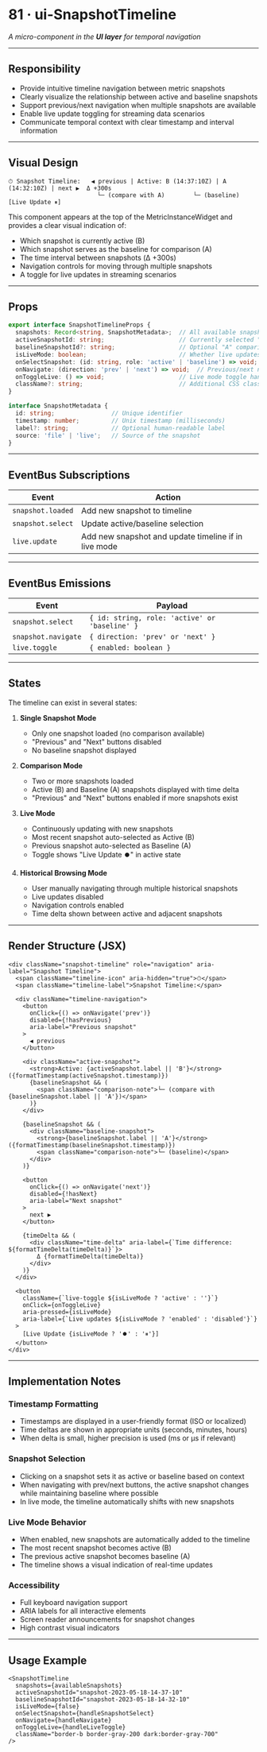 # 81 · ui-SnapshotTimeline
_A micro-component in the **UI layer** for temporal navigation_

---

## Responsibility

* Provide intuitive timeline navigation between metric snapshots
* Clearly visualize the relationship between active and baseline snapshots
* Support previous/next navigation when multiple snapshots are available
* Enable live update toggling for streaming data scenarios
* Communicate temporal context with clear timestamp and interval information

---

## Visual Design

```text
⏱ Snapshot Timeline:   ◀ previous | Active: B (14:37:10Z) | A (14:32:10Z) | next ▶  Δ +300s
                         └─ (compare with A)        └─ (baseline)           [Live Update ⏸]
```

This component appears at the top of the MetricInstanceWidget and provides a clear visual indication of:
- Which snapshot is currently active (B)
- Which snapshot serves as the baseline for comparison (A)
- The time interval between snapshots (Δ +300s)
- Navigation controls for moving through multiple snapshots
- A toggle for live updates in streaming scenarios

---

## Props

```ts
export interface SnapshotTimelineProps {
  snapshots: Record<string, SnapshotMetadata>;  // All available snapshots
  activeSnapshotId: string;                     // Currently selected "B" snapshot
  baselineSnapshotId?: string;                  // Optional "A" comparison snapshot
  isLiveMode: boolean;                          // Whether live updates are enabled
  onSelectSnapshot: (id: string, role: 'active' | 'baseline') => void;  // Selection handler
  onNavigate: (direction: 'prev' | 'next') => void;  // Previous/next navigation
  onToggleLive: () => void;                     // Live mode toggle handler
  className?: string;                           // Additional CSS classes
}

interface SnapshotMetadata {
  id: string;                // Unique identifier
  timestamp: number;         // Unix timestamp (milliseconds)
  label?: string;            // Optional human-readable label
  source: 'file' | 'live';   // Source of the snapshot
}
```

---

## EventBus Subscriptions

| Event             | Action                                |
|-------------------|---------------------------------------|
| `snapshot.loaded` | Add new snapshot to timeline          |
| `snapshot.select` | Update active/baseline selection      |
| `live.update`     | Add new snapshot and update timeline if in live mode |

---

## EventBus Emissions

| Event               | Payload                                       |
|---------------------|-----------------------------------------------|
| `snapshot.select`   | `{ id: string, role: 'active' or 'baseline' }`|
| `snapshot.navigate` | `{ direction: 'prev' or 'next' }`            |
| `live.toggle`       | `{ enabled: boolean }`                        |

---

## States

The timeline can exist in several states:

1. **Single Snapshot Mode**
   - Only one snapshot loaded (no comparison available)
   - "Previous" and "Next" buttons disabled
   - No baseline snapshot displayed

2. **Comparison Mode**
   - Two or more snapshots loaded
   - Active (B) and Baseline (A) snapshots displayed with time delta
   - "Previous" and "Next" buttons enabled if more snapshots exist
   
3. **Live Mode**
   - Continuously updating with new snapshots
   - Most recent snapshot auto-selected as Active (B)
   - Previous snapshot auto-selected as Baseline (A)
   - Toggle shows "Live Update ⏺️" in active state
   
4. **Historical Browsing Mode**
   - User manually navigating through multiple historical snapshots
   - Live updates disabled
   - Navigation controls enabled
   - Time delta shown between active and adjacent snapshots

---

## Render Structure (JSX)

```tsx
<div className="snapshot-timeline" role="navigation" aria-label="Snapshot Timeline">
  <span className="timeline-icon" aria-hidden="true">⏱</span>
  <span className="timeline-label">Snapshot Timeline:</span>
  
  <div className="timeline-navigation">
    <button 
      onClick={() => onNavigate('prev')} 
      disabled={!hasPrevious}
      aria-label="Previous snapshot"
    >
      ◀ previous
    </button>
    
    <div className="active-snapshot">
      <strong>Active: {activeSnapshot.label || 'B'}</strong> ({formatTimestamp(activeSnapshot.timestamp)})
      {baselineSnapshot && (
        <span className="comparison-note">└─ (compare with {baselineSnapshot.label || 'A'})</span>
      )}
    </div>
    
    {baselineSnapshot && (
      <div className="baseline-snapshot">
        <strong>{baselineSnapshot.label || 'A'}</strong> ({formatTimestamp(baselineSnapshot.timestamp)})
        <span className="comparison-note">└─ (baseline)</span>
      </div>
    )}
    
    <button 
      onClick={() => onNavigate('next')} 
      disabled={!hasNext}
      aria-label="Next snapshot"
    >
      next ▶
    </button>
    
    {timeDelta && (
      <div className="time-delta" aria-label={`Time difference: ${formatTimeDelta(timeDelta)}`}>
        Δ {formatTimeDelta(timeDelta)}
      </div>
    )}
  </div>
  
  <button 
    className={`live-toggle ${isLiveMode ? 'active' : ''}`}
    onClick={onToggleLive}
    aria-pressed={isLiveMode}
    aria-label={`Live updates ${isLiveMode ? 'enabled' : 'disabled'}`}
  >
    [Live Update {isLiveMode ? '⏺️' : '⏸'}]
  </button>
</div>
```

---

## Implementation Notes

### Timestamp Formatting

- Timestamps are displayed in a user-friendly format (ISO or localized)
- Time deltas are shown in appropriate units (seconds, minutes, hours)
- When delta is small, higher precision is used (ms or μs if relevant)

### Snapshot Selection

- Clicking on a snapshot sets it as active or baseline based on context
- When navigating with prev/next buttons, the active snapshot changes while maintaining baseline where possible
- In live mode, the timeline automatically shifts with new snapshots

### Live Mode Behavior

- When enabled, new snapshots are automatically added to the timeline
- The most recent snapshot becomes active (B)
- The previous active snapshot becomes baseline (A)
- The timeline shows a visual indication of real-time updates

### Accessibility

- Full keyboard navigation support
- ARIA labels for all interactive elements
- Screen reader announcements for snapshot changes
- High contrast visual indicators

---

## Usage Example

```tsx
<SnapshotTimeline
  snapshots={availableSnapshots}
  activeSnapshotId="snapshot-2023-05-18-14-37-10"
  baselineSnapshotId="snapshot-2023-05-18-14-32-10"
  isLiveMode={false}
  onSelectSnapshot={handleSnapshotSelect}
  onNavigate={handleNavigate}
  onToggleLive={handleLiveToggle}
  className="border-b border-gray-200 dark:border-gray-700"
/>
```